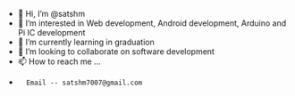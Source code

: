 - 👋 Hi, I’m @satshm
- 👀 I’m interested in Web development, Android development, Arduino and Pi IC development
- 🌱 I’m currently learning in graduation
- 💞️ I’m looking to collaborate on software development
- 📫 How to reach me ...
-       Email -- satshm7007@gmail.com

<!---
satshm/satshm is a ✨ special ✨ repository because its `README.md` (this file) appears on your GitHub profile.
You can click the Preview link to take a look at your changes.
--->
